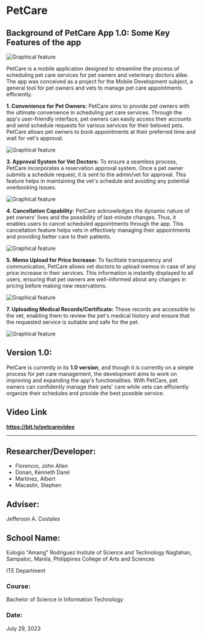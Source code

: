 # PetCare

## Background of PetCare App 1.0: Some Key Features of the app ##
![Graphical feature](https://github.com/johnallen23/PetCare/assets/74499662/b064a8e8-ba09-4446-8880-508f3bec8706)

PetCare is a mobile application designed to streamline the process of scheduling pet care services for pet owners and veterinary doctors alike. The app was conceived as a project for the Mobile Development subject, a general tool for pet owners and vets to manage pet care appointments efficiently.

**1. Convenience for Pet Owners:**
PetCare aims to provide pet owners with the ultimate convenience in scheduling pet care services. Through the app's user-friendly interface, pet owners can easily access their accounts and send schedule requests for various services for their beloved pets. PetCare allows pet owners to book appointments at their preferred time and wait for vet's approval.

![Graphical feature](https://github.com/johnallen23/PetCare/assets/74499662/cda12154-d7a4-434e-9ece-a10e78fed5be)

**3. Approval System for Vet Doctors:**
To ensure a seamless process, PetCare incorporates a reservation approval system. Once a pet owner submits a schedule request, it is sent to the admin/vet for approval. This feature helps in maintaining the vet's schedule and avoiding any potential overbooking issues.

![Graphical feature](https://github.com/johnallen23/PetCare/assets/74499662/7202e184-9304-4bf7-8714-ab4c7d39cd79)

**4. Cancellation Capability:**
PetCare acknowledges the dynamic nature of pet owners' lives and the possibility of last-minute changes. Thus, it enables users to cancel scheduled appointments through the app. This cancellation feature helps vets in effectively managing their appointments and providing better care to their patients.

![Graphical feature](https://github.com/johnallen23/PetCare/assets/74499662/4a467777-1f4d-4768-abe7-081d62a15d4f)

**5. Memo Upload for Price Increase:**
To facilitate transparency and communication, PetCare allows vet doctors to upload memos in case of any price increase in their services. This information is instantly displayed to all users, ensuring that pet owners are well-informed about any changes in pricing before making new reservations.

![Graphical feature](https://github.com/johnallen23/PetCare/assets/74499662/e6a75551-2ae2-4778-b8c6-947a0b0b91be)

**7. Uploading Medical Records/Certificate:**
These records are accessible to the vet, enabling them to review the pet's medical history and ensure that the requested service is suitable and safe for the pet.

![Graphical feature](https://github.com/johnallen23/PetCare/assets/74499662/0590d56d-55d3-473b-83de-d091c41bd5af)

## Version 1.0: ##
PetCare is currently in its **1.0 version**, and though it is currently on a simple process for pet care management, the development aims to work on improving and expanding the app's functionalities.
With PetCare, pet owners can confidently manage their pets' care while vets can efficiently organize their schedules and provide the best possible service.

## Video Link ##
**https://bit.ly/petcarevideo**
__________________________________

## Researcher/Developer: ##
* Florencio, John Allen
* Donan, Kenneth Darel
* Martinez, Albert
* Macaslin, Stephen

## Adviser: ##
Jefferson A. Costales

## School Name: ##
Eulogio "Amang" Rodriguez Insitute of Science and Technology
Nagtahan, Sampaloc, Manila, Philippines
College of Arts and Sciences

ITE Department

### Course: ###
Bachelor of Science in Information Technology

### Date: ###
July 29, 2023
